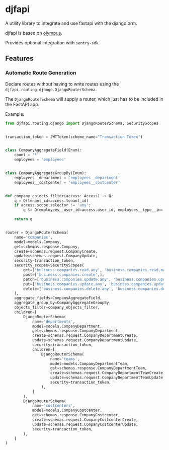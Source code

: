 # djfapi

A utility library to integrate and use fastapi with the django orm.

djfapi is based on [olympus](https://github.com/LaVita-GmbH/olympus).

Provides optional integration with `sentry-sdk`.

## Features

### Automatic Route Generation

Declare routes without having to write routes using the `djfapi.routing.django.DjangoRouterSchema`.

The `DjangoRouterSchema` will supply a router, which just has to be included in the FastAPI app.

Example:

```python
from djfapi.routing.django import DjangoRouterSchema, SecurityScopes


transaction_token = JWTToken(scheme_name="Transaction Token")


class CompanyAggregateField(Enum):
    count = '*'
    employees = 'employees'


class CompanyAggregateGroupBy(Enum):
    employees__department = 'employees__department'
    employees__costcenter = 'employees__costcenter'


def company_objects_filter(access: Access) -> Q:
    q = Q(tenant_id=access.tenant_id)
    if access.scope.selector != 'any':
        q &= Q(employees__user_id=access.user_id, employees__type__in=[models.Employee.EmployeeType.OWNER, models.Employee.EmployeeType.ADMIN])

    return q


router = DjangoRouterSchema(
    name='companies',
    model=models.Company,
    get=schemas.response.Company,
    create=schemas.request.CompanyCreate,
    update=schemas.request.CompanyUpdate,
    security=transaction_token,
    security_scopes=SecurityScopes(
        get=['business.companies.read.any', 'business.companies.read.own',],
        post=['business.companies.create',],
        patch=['business.companies.update.any', 'business.companies.update.own',],
        put=['business.companies.update.any', 'business.companies.update.own',],
        delete=['business.companies.delete.any', 'business.companies.delete.own',],
    ),
    aggregate_fields=CompanyAggregateField,
    aggregate_group_by=CompanyAggregateGroupBy,
    objects_filter=company_objects_filter,
    children=[
        DjangoRouterSchema(
            name='departments',
            model=models.CompanyDepartment,
            get=schemas.response.CompanyDepartment,
            create=schemas.request.CompanyDepartmentCreate,
            update=schemas.request.CompanyDepartmentUpdate,
            security=transaction_token,
            children=[
                DjangoRouterSchema(
                    name='teams',
                    model=models.CompanyDepartmentTeam,
                    get=schemas.response.CompanyDepartmentTeam,
                    create=schemas.request.CompanyDepartmentTeamCreate,
                    update=schemas.request.CompanyDepartmentTeamUpdate,
                    security=transaction_token,
                ),
            ]
        ),
        DjangoRouterSchema(
            name='costcenters',
            model=models.CompanyCostcenter,
            get=schemas.response.CompanyCostcenter,
            create=schemas.request.CompanyCostcenterCreate,
            update=schemas.request.CompanyCostcenterUpdate,
            security=transaction_token,
        ),
    ]
)
```
